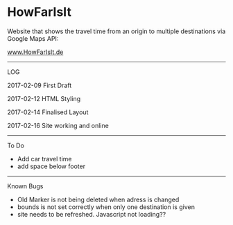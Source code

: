 # HowFarIsIt
Website that shows the travel time from an origin to multiple destinations via Google Maps API:

www.HowFarIsIt.de

-------------

LOG

2017-02-09 First Draft

2017-02-12 HTML Styling

2017-02-14 Finalised Layout

2017-02-16 Site working and online


-------------

To Do

- Add car travel time
- add space below footer

------------

Known Bugs

- Old Marker is not being deleted when adress is changed
- bounds is not set correctly when only one destination is given
- site needs to be refreshed. Javascript not loading??

